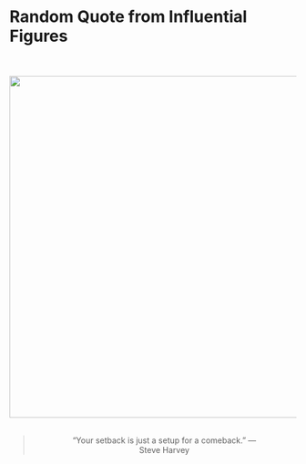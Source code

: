 # Random Quote from Influential Figures

<div align="center">
  <br>
  <br>
  <a href="https://en.wikipedia.org/wiki/Steve_Harvey" title="Steve Harvey - Wikipedia"><img src="https://upload.wikimedia.org/wikipedia/commons/1/16/SteveHarveyHWOFMay2013_%28cropped%29.jpg" width="600px"></a>
  <br>
  <br>
  <blockquote>&ldquo;Your setback is just a setup for a comeback.&rdquo; &mdash; <footer>Steve Harvey</footer></blockquote>
</div>
  
